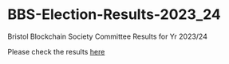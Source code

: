 # BBS-Election-Results-2023_24
 Bristol Blockchain Society Committee Results for Yr 2023/24

Please check the results [here](results.txt)

